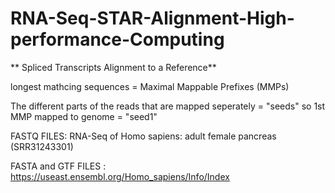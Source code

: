 # RNA-Seq-STAR-Alignment-High-performance-Computing
** Spliced Transcripts Alignment to a Reference**
  
  longest mathcing sequences = Maximal Mappable Prefixes (MMPs)

  The different parts of the reads that are mapped seperately = "seeds"
  so 1st MMP mapped to genome = "seed1"
  
FASTQ FILES:
RNA-Seq of Homo sapiens: adult female pancreas (SRR31243301)

FASTA and GTF FILES : https://useast.ensembl.org/Homo_sapiens/Info/Index
